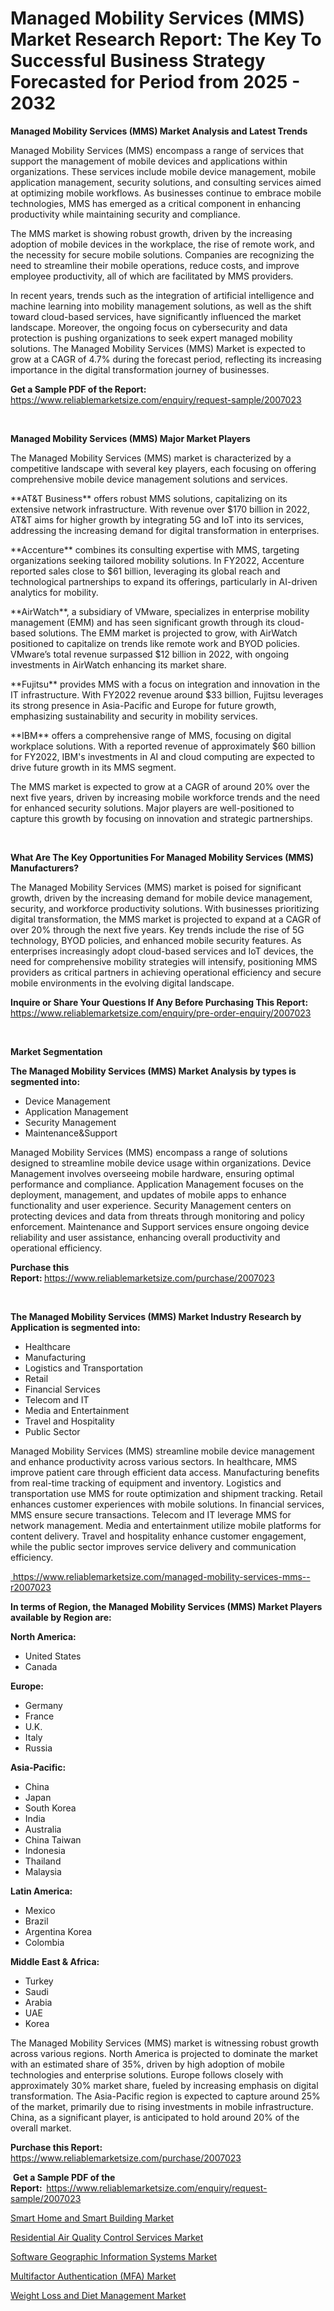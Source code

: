 <p><h1>Managed Mobility Services (MMS) Market Research Report: The Key To Successful Business Strategy Forecasted for Period from 2025 - 2032</h1></p><p><strong>Managed Mobility Services (MMS) Market Analysis and Latest Trends</strong></p>
<p><p>Managed Mobility Services (MMS) encompass a range of services that support the management of mobile devices and applications within organizations. These services include mobile device management, mobile application management, security solutions, and consulting services aimed at optimizing mobile workflows. As businesses continue to embrace mobile technologies, MMS has emerged as a critical component in enhancing productivity while maintaining security and compliance.</p><p>The MMS market is showing robust growth, driven by the increasing adoption of mobile devices in the workplace, the rise of remote work, and the necessity for secure mobile solutions. Companies are recognizing the need to streamline their mobile operations, reduce costs, and improve employee productivity, all of which are facilitated by MMS providers. </p><p>In recent years, trends such as the integration of artificial intelligence and machine learning into mobility management solutions, as well as the shift toward cloud-based services, have significantly influenced the market landscape. Moreover, the ongoing focus on cybersecurity and data protection is pushing organizations to seek expert managed mobility solutions. The Managed Mobility Services (MMS) Market is expected to grow at a CAGR of 4.7% during the forecast period, reflecting its increasing importance in the digital transformation journey of businesses.</p></p>
<p><strong>Get a Sample PDF of the Report:&nbsp;</strong> <a href="https://www.reliablemarketsize.com/enquiry/request-sample/2007023?utm_campaign=2176&utm_medium=2&utm_source=Github&utm_content=ia&utm_term=11032025&utm_id=managed-mobility-services-mms">https://www.reliablemarketsize.com/enquiry/request-sample/2007023</a></p>
<p>&nbsp;</p>
<p><strong>Managed Mobility Services (MMS) Major Market Players</strong></p>
<p><p>The Managed Mobility Services (MMS) market is characterized by a competitive landscape with several key players, each focusing on offering comprehensive mobile device management solutions and services.</p><p>**AT&T Business** offers robust MMS solutions, capitalizing on its extensive network infrastructure. With revenue over $170 billion in 2022, AT&T aims for higher growth by integrating 5G and IoT into its services, addressing the increasing demand for digital transformation in enterprises.</p><p>**Accenture** combines its consulting expertise with MMS, targeting organizations seeking tailored mobility solutions. In FY2022, Accenture reported sales close to $61 billion, leveraging its global reach and technological partnerships to expand its offerings, particularly in AI-driven analytics for mobility.</p><p>**AirWatch**, a subsidiary of VMware, specializes in enterprise mobility management (EMM) and has seen significant growth through its cloud-based solutions. The EMM market is projected to grow, with AirWatch positioned to capitalize on trends like remote work and BYOD policies. VMware’s total revenue surpassed $12 billion in 2022, with ongoing investments in AirWatch enhancing its market share.</p><p>**Fujitsu** provides MMS with a focus on integration and innovation in the IT infrastructure. With FY2022 revenue around $33 billion, Fujitsu leverages its strong presence in Asia-Pacific and Europe for future growth, emphasizing sustainability and security in mobility services.</p><p>**IBM** offers a comprehensive range of MMS, focusing on digital workplace solutions. With a reported revenue of approximately $60 billion for FY2022, IBM's investments in AI and cloud computing are expected to drive future growth in its MMS segment.</p><p>The MMS market is expected to grow at a CAGR of around 20% over the next five years, driven by increasing mobile workforce trends and the need for enhanced security solutions. Major players are well-positioned to capture this growth by focusing on innovation and strategic partnerships.</p></p>
<p>&nbsp;</p>
<p><strong>What Are The Key Opportunities For Managed Mobility Services (MMS) Manufacturers?</strong></p>
<p><p>The Managed Mobility Services (MMS) market is poised for significant growth, driven by the increasing demand for mobile device management, security, and workforce productivity solutions. With businesses prioritizing digital transformation, the MMS market is projected to expand at a CAGR of over 20% through the next five years. Key trends include the rise of 5G technology, BYOD policies, and enhanced mobile security features. As enterprises increasingly adopt cloud-based services and IoT devices, the need for comprehensive mobility strategies will intensify, positioning MMS providers as critical partners in achieving operational efficiency and secure mobile environments in the evolving digital landscape.</p></p>
<p><strong>Inquire or Share Your Questions If Any Before Purchasing This Report:</strong> <a href="https://www.reliablemarketsize.com/enquiry/pre-order-enquiry/2007023?utm_campaign=2176&utm_medium=2&utm_source=Github&utm_content=ia&utm_term=11032025&utm_id=managed-mobility-services-mms">https://www.reliablemarketsize.com/enquiry/pre-order-enquiry/2007023</a></p>
<p>&nbsp;</p>
<p><strong>Market Segmentation</strong></p>
<p><strong>The Managed Mobility Services (MMS) Market Analysis by types is segmented into:</strong></p>
<p><ul><li>Device Management</li><li>Application Management</li><li>Security Management</li><li>Maintenance&Support</li></ul></p>
<p><p>Managed Mobility Services (MMS) encompass a range of solutions designed to streamline mobile device usage within organizations. Device Management involves overseeing mobile hardware, ensuring optimal performance and compliance. Application Management focuses on the deployment, management, and updates of mobile apps to enhance functionality and user experience. Security Management centers on protecting devices and data from threats through monitoring and policy enforcement. Maintenance and Support services ensure ongoing device reliability and user assistance, enhancing overall productivity and operational efficiency.</p></p>
<p><strong>Purchase this Report:&nbsp;</strong><a href="https://www.reliablemarketsize.com/purchase/2007023?utm_campaign=2176&utm_medium=2&utm_source=Github&utm_content=ia&utm_term=11032025&utm_id=managed-mobility-services-mms">https://www.reliablemarketsize.com/purchase/2007023</a></p>
<p>&nbsp;</p>
<p><strong>The Managed Mobility Services (MMS) Market Industry Research by Application is segmented into:</strong></p>
<p><ul><li>Healthcare</li><li>Manufacturing</li><li>Logistics and Transportation</li><li>Retail</li><li>Financial Services</li><li>Telecom and IT</li><li>Media and Entertainment</li><li>Travel and Hospitality</li><li>Public Sector</li></ul></p>
<p><p>Managed Mobility Services (MMS) streamline mobile device management and enhance productivity across various sectors. In healthcare, MMS improve patient care through efficient data access. Manufacturing benefits from real-time tracking of equipment and inventory. Logistics and transportation use MMS for route optimization and shipment tracking. Retail enhances customer experiences with mobile solutions. In financial services, MMS ensure secure transactions. Telecom and IT leverage MMS for network management. Media and entertainment utilize mobile platforms for content delivery. Travel and hospitality enhance customer engagement, while the public sector improves service delivery and communication efficiency.</p></p>
<p><a href="https://www.reliablemarketsize.com/managed-mobility-services-mms--r2007023?utm_campaign=2176&utm_medium=2&utm_source=Github&utm_content=ia&utm_term=11032025&utm_id=managed-mobility-services-mms">&nbsp;https://www.reliablemarketsize.com/managed-mobility-services-mms--r2007023</a></p>
<p><strong>In terms of Region, the Managed Mobility Services (MMS) Market Players available by Region are:</strong></p>
<p>
    <p> <strong> North America: </strong>
        <ul>
            <li>United States</li>
            <li>Canada</li>
        </ul>
        </p> 
    <p> <strong> Europe: </strong>
        <ul>
            <li>Germany</li>
            <li>France</li>
            <li>U.K.</li>
            <li>Italy</li>
            <li>Russia</li>
        </ul>
        </p> 
    <p> <strong> Asia-Pacific: </strong>
        <ul>
            <li>China</li>
            <li>Japan</li>
            <li>South Korea</li>
            <li>India</li>
            <li>Australia</li>
            <li>China Taiwan</li>
            <li>Indonesia</li>
            <li>Thailand</li>
            <li>Malaysia</li>
        </ul>
        </p> 
    <p> <strong> Latin America: </strong>
        <ul>
            <li>Mexico</li>
            <li>Brazil</li>
            <li>Argentina Korea</li>
            <li>Colombia</li>
        </ul>
        </p> 
    <p> <strong> Middle East & Africa: </strong>
        <ul>
            <li>Turkey</li>
            <li>Saudi</li>
            <li>Arabia</li>
            <li>UAE</li>
            <li>Korea</li>
        </ul>
    </p>
    </p>
<p><p>The Managed Mobility Services (MMS) market is witnessing robust growth across various regions. North America is projected to dominate the market with an estimated share of 35%, driven by high adoption of mobile technologies and enterprise solutions. Europe follows closely with approximately 30% market share, fueled by increasing emphasis on digital transformation. The Asia-Pacific region is expected to capture around 25% of the market, primarily due to rising investments in mobile infrastructure. China, as a significant player, is anticipated to hold around 20% of the overall market.</p></p>
<p><strong>Purchase this Report: </strong><a href="https://www.reliablemarketsize.com/purchase/2007023?utm_campaign=2176&utm_medium=2&utm_source=Github&utm_content=ia&utm_term=11032025&utm_id=managed-mobility-services-mms">https://www.reliablemarketsize.com/purchase/2007023</a></p>
<p>&nbsp;<strong>Get a Sample PDF of the Report:&nbsp;&nbsp;</strong><a href="https://www.reliablemarketsize.com/enquiry/request-sample/2007023?utm_campaign=2176&utm_medium=2&utm_source=Github&utm_content=ia&utm_term=11032025&utm_id=managed-mobility-services-mms">https://www.reliablemarketsize.com/enquiry/request-sample/2007023</a></p>
<p><strong></strong></p>
<p><p><a href="https://github.com/sherikacas30/Market-Research-Report-List-1/blob/main/smart-home-and-smart-building-market.md?utm_campaign=2176&utm_medium=2&utm_source=Github&utm_content=ia&utm_term=11032025&utm_id=managed-mobility-services-mms">Smart Home and Smart Building Market</a></p><p><a href="https://github.com/provorikovar/Market-Research-Report-List-7/blob/main/residential-air-quality-control-services-market.md?utm_campaign=2176&utm_medium=2&utm_source=Github&utm_content=ia&utm_term=11032025&utm_id=managed-mobility-services-mms">Residential Air Quality Control Services Market</a></p><p><a href="https://github.com/NargisHussain432/Market-Research-Report-List-1/blob/main/software-geographic-information-systems-market.md?utm_campaign=2176&utm_medium=2&utm_source=Github&utm_content=ia&utm_term=11032025&utm_id=managed-mobility-services-mms">Software Geographic Information Systems Market</a></p><p><a href="https://github.com/FahadAhmed223/Market-Research-Report-List-1/blob/main/multifactor-authentication-mfa-market.md?utm_campaign=2176&utm_medium=2&utm_source=Github&utm_content=ia&utm_term=11032025&utm_id=managed-mobility-services-mms">Multifactor Authentication (MFA) Market</a></p><p><a href="https://github.com/angelajermaine/Market-Research-Report-List-6/blob/main/weight-loss-and-diet-management-market.md?utm_campaign=2176&utm_medium=2&utm_source=Github&utm_content=ia&utm_term=11032025&utm_id=managed-mobility-services-mms">Weight Loss and Diet Management Market</a></p></p>